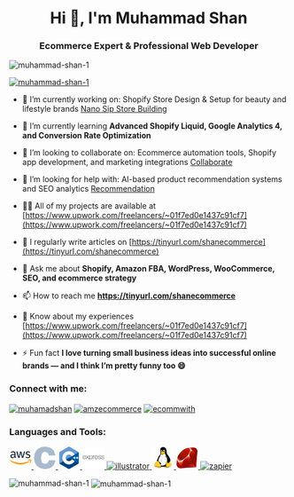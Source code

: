 <h1 align="center">Hi 👋, I'm Muhammad Shan</h1>
<h3 align="center">Ecommerce Expert & Professional Web Developer</h3>

<p align="left"> <img src="https://komarev.com/ghpvc/?username=muhammad-shan-1&label=Profile%20views&color=0e75b6&style=flat" alt="muhammad-shan-1" /> </p>

<p align="left"> <a href="https://github.com/ryo-ma/github-profile-trophy"><img src="https://github-profile-trophy.vercel.app/?username=muhammad-shan-1" alt="muhammad-shan-1" /></a> </p>

- 🔭 I’m currently working on: Shopify Store Design & Setup for beauty and lifestyle brands [Nano Sip Store Building](nanosip.com)

- 🌱 I’m currently learning **Advanced Shopify Liquid, Google Analytics 4, and Conversion Rate Optimization**

- 👯 I’m looking to collaborate on: Ecommerce automation tools, Shopify app development, and marketing integrations [Collaborate](https://linktr.ee/muhammadshan_ecom_Expert)

- 🤝 I’m looking for help with: AI-based product recommendation systems and SEO analytics [Recommendation](https://linktr.ee/muhammadshan_ecom_Expert)

- 👨‍💻 All of my projects are available at [https://www.upwork.com/freelancers/~01f7ed0e1437c91cf7](https://www.upwork.com/freelancers/~01f7ed0e1437c91cf7)

- 📝 I regularly write articles on [https://tinyurl.com/shanecommerce](https://tinyurl.com/shanecommerce)

- 💬 Ask me about **Shopify, Amazon FBA, WordPress, WooCommerce, SEO, and ecommerce strategy**

- 📫 How to reach me **https://tinyurl.com/shanecommerce**

- 📄 Know about my experiences [https://www.upwork.com/freelancers/~01f7ed0e1437c91cf7](https://www.upwork.com/freelancers/~01f7ed0e1437c91cf7)

- ⚡ Fun fact **I love turning small business ideas into successful online brands — and I think I’m pretty funny too 😄**

<h3 align="left">Connect with me:</h3>
<p align="left">
<a href="https://linkedin.com/in/muhamadshan" target="blank"><img align="center" src="https://raw.githubusercontent.com/rahuldkjain/github-profile-readme-generator/master/src/images/icons/Social/linked-in-alt.svg" alt="muhamadshan" height="30" width="40" /></a>
<a href="https://instagram.com/amzecommerce" target="blank"><img align="center" src="https://raw.githubusercontent.com/rahuldkjain/github-profile-readme-generator/master/src/images/icons/Social/instagram.svg" alt="amzecommerce" height="30" width="40" /></a>
<a href="https://www.youtube.com/c/ecommwith" target="blank"><img align="center" src="https://raw.githubusercontent.com/rahuldkjain/github-profile-readme-generator/master/src/images/icons/Social/youtube.svg" alt="ecommwith" height="30" width="40" /></a>
</p>

<h3 align="left">Languages and Tools:</h3>
<p align="left"> <a href="https://aws.amazon.com" target="_blank" rel="noreferrer"> <img src="https://raw.githubusercontent.com/devicons/devicon/master/icons/amazonwebservices/amazonwebservices-original-wordmark.svg" alt="aws" width="40" height="40"/> </a> <a href="https://www.cprogramming.com/" target="_blank" rel="noreferrer"> <img src="https://raw.githubusercontent.com/devicons/devicon/master/icons/c/c-original.svg" alt="c" width="40" height="40"/> </a> <a href="https://www.w3schools.com/cpp/" target="_blank" rel="noreferrer"> <img src="https://raw.githubusercontent.com/devicons/devicon/master/icons/cplusplus/cplusplus-original.svg" alt="cplusplus" width="40" height="40"/> </a> <a href="https://expressjs.com" target="_blank" rel="noreferrer"> <img src="https://raw.githubusercontent.com/devicons/devicon/master/icons/express/express-original-wordmark.svg" alt="express" width="40" height="40"/> </a> <a href="https://www.adobe.com/in/products/illustrator.html" target="_blank" rel="noreferrer"> <img src="https://www.vectorlogo.zone/logos/adobe_illustrator/adobe_illustrator-icon.svg" alt="illustrator" width="40" height="40"/> </a> <a href="https://www.linux.org/" target="_blank" rel="noreferrer"> <img src="https://raw.githubusercontent.com/devicons/devicon/master/icons/linux/linux-original.svg" alt="linux" width="40" height="40"/> </a> <a href="https://www.ruby-lang.org/en/" target="_blank" rel="noreferrer"> <img src="https://raw.githubusercontent.com/devicons/devicon/master/icons/ruby/ruby-original.svg" alt="ruby" width="40" height="40"/> </a> <a href="https://zapier.com" target="_blank" rel="noreferrer"> <img src="https://www.vectorlogo.zone/logos/zapier/zapier-icon.svg" alt="zapier" width="40" height="40"/> </a> </p>

<p><img align="left" src="https://github-readme-stats.vercel.app/api/top-langs?username=muhammad-shan-1&show_icons=true&locale=en&layout=compact" alt="muhammad-shan-1" /></p>

<p>&nbsp;<img align="center" src="https://github-readme-stats.vercel.app/api?username=muhammad-shan-1&show_icons=true&locale=en" alt="muhammad-shan-1" /></p>
